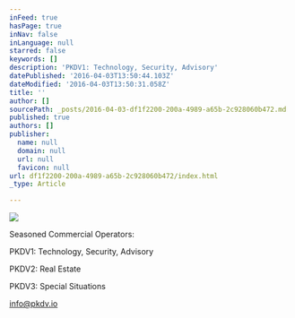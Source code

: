 ```yaml
---
inFeed: true
hasPage: true
inNav: false
inLanguage: null
starred: false
keywords: []
description: 'PKDV1: Technology, Security, Advisory'
datePublished: '2016-04-03T13:50:44.103Z'
dateModified: '2016-04-03T13:50:31.058Z'
title: ''
author: []
sourcePath: _posts/2016-04-03-df1f2200-200a-4989-a65b-2c928060b472.md
published: true
authors: []
publisher:
  name: null
  domain: null
  url: null
  favicon: null
url: df1f2200-200a-4989-a65b-2c928060b472/index.html
_type: Article

---
```

![](https://the-grid-user-content.s3-us-west-2.amazonaws.com/118750cf-c1ff-4edd-8ef4-99edbc30cb34.jpg)

Seasoned Commercial Operators:

PKDV1: Technology, Security, Advisory

PKDV2: Real Estate

PKDV3: Special Situations

info@pkdv.io